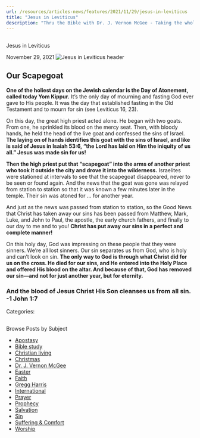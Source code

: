 ```yaml
---
url: /resources/articles-news/features/2021/11/29/jesus-in-leviticus
title: "Jesus in Leviticus"
description: "Thru the Bible with Dr. J. Vernon McGee - Taking the whole Word to the whole world"
---
```







## 
 Jesus in Leviticus


November 29, 2021
![](https://ttb.org/images/default-source/features-and-news/jesus-in-leviticus-headera97d21ae-b3ea-4f60-817d-5ec08bff6181.jpg?sfvrsn=933d1816_1 "Jesus in Leviticus header")




## Our Scapegoat

**One of the holiest days on the Jewish calendar is the Day of Atonement, called today Yom Kippur.** It’s the only day of mourning and fasting God ever gave to His people. It was the day that established fasting in the Old Testament and to mourn for sin (see Leviticus 16, 23).

On this day, the great high priest acted alone. He began with two goats. From one, he sprinkled its blood on the mercy seat. Then, with bloody hands, he held the head of the live goat and confessed the sins of Israel. **The laying on of hands identifies this goat with the sins of Israel, and like is said of Jesus in Isaiah 53:6, “the Lord has laid on Him the iniquity of us all.” Jesus was made sin for us!** 

**Then the high priest put that “scapegoat” into the arms of another priest who took it outside the city and drove it into the wilderness.** Israelites were stationed at intervals to see that the scapegoat disappeared, never to be seen or found again. And the news that the goat was gone was relayed from station to station so that it was known a few minutes later in the temple. Their sin was atoned for … for another year. 

And just as the news was passed from station to station, so the Good News that Christ has taken away our sins has been passed from Matthew, Mark, Luke, and John to Paul, the apostle, the early church fathers, and finally to our day to me and to you! **Christ has put away our sins in a perfect and complete manner!** 

On this holy day, God was impressing on these people that they were sinners. We’re all lost sinners. Our sin separates us from God, who is holy and can’t look on sin. **The only way to God is through what Christ did for us on the cross. He died for our sins, and He entered into the Holy Place and offered His blood on the altar. And because of that, God has removed our sin—and not for just another year, but for eternity.**

### And the blood of Jesus Christ His Son cleanses us from all sin. -1 John 1:7



Categories: 









## 
 Browse Posts by Subject


* [Apostasy](/resources/articles-news/-in-tags/tags/Apostasy)
* [Bible study](/resources/articles-news/-in-tags/tags/Bible-study)
* [Christian living](/resources/articles-news/-in-tags/tags/Christian-living)
* [Christmas](/resources/articles-news/-in-tags/tags/Christmas)
* [Dr. J. Vernon McGee](/resources/articles-news/-in-tags/tags/Dr-J-Vernon-McGee)
* [Easter](/resources/articles-news/-in-tags/tags/easter)
* [Faith](/resources/articles-news/-in-tags/tags/Faith)
* [Gregg Harris](/resources/articles-news/-in-tags/tags/Gregg-Harris)
* [International](/resources/articles-news/-in-tags/tags/International)
* [Prayer](/resources/articles-news/-in-tags/tags/prayer)
* [Prophecy](/resources/articles-news/-in-tags/tags/Prophecy)
* [Salvation](/resources/articles-news/-in-tags/tags/Salvation)
* [Sin](/resources/articles-news/-in-tags/tags/sin)
* [Suffering & Comfort](/resources/articles-news/-in-tags/tags/Suffering-Comfort)
* [Worship](/resources/articles-news/-in-tags/tags/worship)






